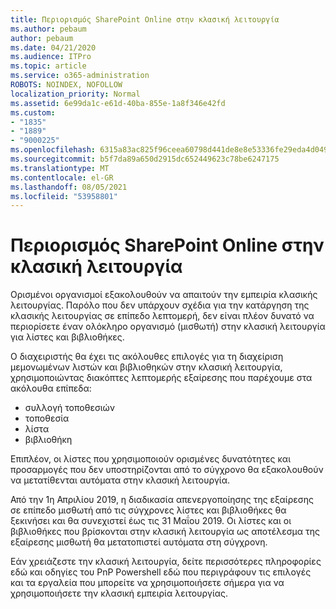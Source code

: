 ```yaml
---
title: Περιορισμός SharePoint Online στην κλασική λειτουργία
ms.author: pebaum
author: pebaum
ms.date: 04/21/2020
ms.audience: ITPro
ms.topic: article
ms.service: o365-administration
ROBOTS: NOINDEX, NOFOLLOW
localization_priority: Normal
ms.assetid: 6e99da1c-e61d-40ba-855e-1a8f346e42fd
ms.custom:
- "1835"
- "1889"
- "9000225"
ms.openlocfilehash: 6315a83ac825f96ceea60798d441de8e8e53336fe29eda4d0491dd8a6a43b352
ms.sourcegitcommit: b5f7da89a650d2915dc652449623c78be6247175
ms.translationtype: MT
ms.contentlocale: el-GR
ms.lasthandoff: 08/05/2021
ms.locfileid: "53958801"
---
```

# <a name="restrict-sharepoint-online-to-classic-mode"></a>Περιορισμός SharePoint Online στην κλασική λειτουργία

Ορισμένοι οργανισμοί εξακολουθούν να απαιτούν την εμπειρία κλασικής λειτουργίας. Παρόλο που δεν υπάρχουν σχέδια για την κατάργηση της κλασικής λειτουργίας σε επίπεδο λεπτομερή, δεν είναι πλέον δυνατό να περιορίσετε έναν ολόκληρο οργανισμό (μισθωτή) στην κλασική λειτουργία για λίστες και βιβλιοθήκες.

Ο διαχειριστής θα έχει τις ακόλουθες επιλογές για τη διαχείριση μεμονωμένων λιστών και βιβλιοθηκών στην κλασική λειτουργία, χρησιμοποιώντας διακόπτες λεπτομερής εξαίρεσης που παρέχουμε στα ακόλουθα επίπεδα:

- συλλογή τοποθεσιών
- τοποθεσία
- λίστα
- βιβλιοθήκη

Επιπλέον, οι λίστες που χρησιμοποιούν ορισμένες δυνατότητες και προσαρμογές που δεν υποστηρίζονται από το σύγχρονο θα εξακολουθούν να μετατίθενται αυτόματα στην κλασική λειτουργία.

Από την 1η Απριλίου 2019, η διαδικασία απενεργοποίησης της εξαίρεσης σε επίπεδο μισθωτή από τις σύγχρονες λίστες και βιβλιοθήκες θα ξεκινήσει και θα συνεχιστεί έως τις 31 Μαΐου 2019.  Οι λίστες και οι βιβλιοθήκες που βρίσκονται στην κλασική λειτουργία ως αποτέλεσμα της εξαίρεσης μισθωτή θα μετατοπιστεί αυτόματα στη σύγχρονη.

Εάν χρειάζεστε την κλασική λειτουργία, δείτε περισσότερες πληροφορίες [](https://docs.microsoft.com/sharepoint/dev/transform/modernize-userinterface-lists-and-libraries-optout) εδώ και οδηγίες του PnP Powershell εδώ που περιγράφουν τις επιλογές και τα εργαλεία που μπορείτε να χρησιμοποιήσετε σήμερα για να χρησιμοποιήσετε την κλασική εμπειρία λειτουργίας. [](https://techcommunity.microsoft.com/t5/Microsoft-SharePoint-Blog/Delivering-SharePoint-modern-experiences/ba-p/315023)
